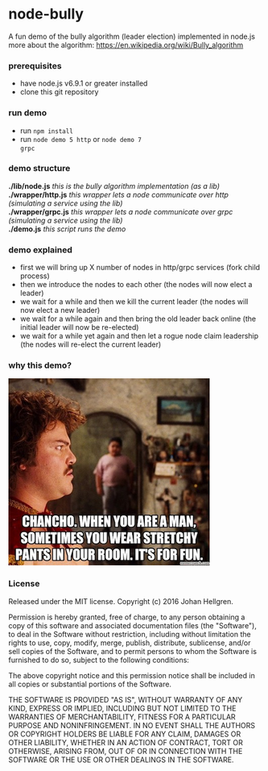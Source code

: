 # node-bully

A fun demo of the bully algorithm (leader election) implemented in node.js  
more about the algorithm: https://en.wikipedia.org/wiki/Bully_algorithm

### prerequisites
* have node.js v6.9.1 or greater installed
* clone this git repository

### run demo  
* run <code>npm install</code>  
* run <code>node demo 5 http</code> or <code>node demo 7 grpc</code>  


### demo structure
**./lib/node.js**  *this is the bully algorithm implementation (as a lib)*  
**./wrapper/http.js** *this wrapper lets a node communicate over http (simulating a service using the lib)*  
**./wrapper/grpc.js** *this wrapper lets a node communicate over grpc (simulating a service using the lib)*  
**./demo.js** *this script runs the demo*


### demo explained
* first we will bring up X number of nodes in http/grpc services (fork child process)
* then we introduce the nodes to each other (the nodes will now elect a leader)
* we wait for a while and then we kill the current leader (the nodes will now elect a new leader)
* we wait for a while again and then bring the old leader back online (the initial leader will now be re-elected)
* we wait for a while yet again and then let a rogue node claim leadership (the nodes will re-elect the current leader)

### why this demo?
![its for fun](./itsforfun.jpg)


### License

Released under the MIT license. Copyright (c) 2016 Johan Hellgren.

Permission is hereby granted, free of charge, to any person obtaining a copy of this software and associated documentation files (the "Software"), to deal in the Software without restriction, including without limitation the rights to use, copy, modify, merge, publish, distribute, sublicense, and/or sell copies of the Software, and to permit persons to whom the Software is furnished to do so, subject to the following conditions:

The above copyright notice and this permission notice shall be included in all copies or substantial portions of the Software.

THE SOFTWARE IS PROVIDED "AS IS", WITHOUT WARRANTY OF ANY KIND, EXPRESS OR IMPLIED, INCLUDING BUT NOT LIMITED TO THE WARRANTIES OF MERCHANTABILITY, FITNESS FOR A PARTICULAR PURPOSE AND NONINFRINGEMENT. IN NO EVENT SHALL THE AUTHORS OR COPYRIGHT HOLDERS BE LIABLE FOR ANY CLAIM, DAMAGES OR OTHER LIABILITY, WHETHER IN AN ACTION OF CONTRACT, TORT OR OTHERWISE, ARISING FROM, OUT OF OR IN CONNECTION WITH THE SOFTWARE OR THE USE OR OTHER DEALINGS IN THE SOFTWARE.
